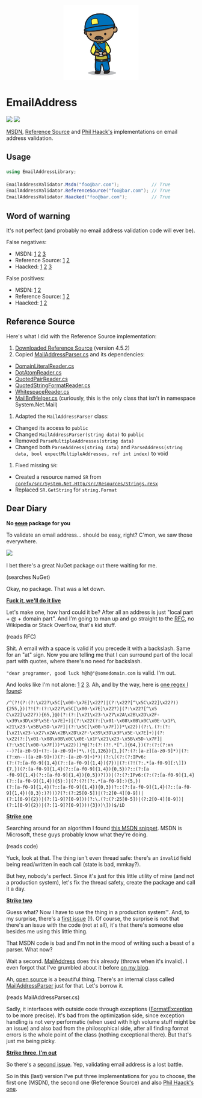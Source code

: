 <p align="center">
    <a href="#emailaddress">
        <img alt="logo" src="Assets/logo-200x200.png">
    </a>
</p>

# EmailAddress

[![][build-img]][build]
[![][nuget-img]][nuget]

[MSDN], [Reference Source] and [Phil Haack's] implementations on email address validation.

[build]:            https://ci.appveyor.com/project/TallesL/net-emailaddress
[build-img]:        https://ci.appveyor.com/api/projects/status/github/tallesl/net-emailaddress?svg=true
[nuget]:            https://www.nuget.org/packages/EmailAddress
[nuget-img]:        https://badge.fury.io/nu/EmailAddress.svg
[MSDN]:             https://msdn.microsoft.com/library/01escwtf
[Reference Source]: http://referencesource.microsoft.com/#System/net/System/Net/mail/MailAddressParser.cs
[Phil Haack's]:     http://haacked.com/archive/2007/08/21/i-knew-how-to-validate-an-email-address-until-i.aspx

## Usage

```cs
using EmailAddressLibrary;

EmailAddressValidator.Msdn("foo@bar.com");            // True
EmailAddressValidator.ReferenceSource("foo@bar.com"); // True
EmailAddressValidator.Haacked("foo@bar.com");         // True
```

## Word of warning

It's not perfect (and probably no email address validation code will ever be).

False negatives:

* MSDN:
  [1][msdn-negatives-1]
  [2][msdn-negatives-2]
  [3][msdn-negatives-3]
* Reference Source:
  [1][refsrc-negatives-1]
  [2][refsrc-negatives-2]
* Haacked:
  [1][haack-negatives-1]
  [2][haack-negatives-2]
  [3][haack-negatives-3]

False positives:

* MSDN:
  [1][msdn-positives-1]
  [2][msdn-positives-2]
* Reference Source:
  [1][refsrc-positives-1]
  [2][refsrc-positives-2]
* Haacked:
  [1][haack-positives-1]
  [2][haack-positives-2]

[msdn-negatives-1]:   Tests/CodeFool/Tests.cs#L18-L22
[msdn-negatives-2]:   Tests/SembianceEmailValidator/Tests.cs#L18-L20
[msdn-negatives-3]:   Tests/Wikipedia/Tests.cs#L18-L24
[msdn-positives-1]:   Tests/CodeFool/Tests.cs#L34-L35
[msdn-positives-2]:   Tests/SembianceEmailValidator/Tests.cs#L31-L36
[refsrc-negatives-1]: Tests/CodeFool/Tests.cs#L51-L53
[refsrc-negatives-2]: Tests/Wikipedia/Tests.cs#L45-L46
[refsrc-positives-1]: Tests/Wikipedia/Tests.cs#L65-L75
[refsrc-positives-2]: Tests/SembianceEmailValidator/Tests.cs#L57-L70 
[refsrc-positives-3]: Tests/Wikipedia/Tests.cs#L58-L61
[haack-negatives-1]:  Tests/CodeFool/Tests.cs#L91-L96
[haack-negatives-2]:  Tests/SembianceEmailValidator/Tests.cs#L86-L91
[haack-negatives-3]:  Tests/Wikipedia/Tests.cs#L77-L81
[haack-positives-1]:  Tests/CodeFool/Tests.cs#L108-L109
[haack-positives-2]:  Tests/SembianceEmailValidator/Tests.cs#L103-L106

## Reference Source

Here's what I did with the Reference Source implementation:

1. [Downloaded Reference Source]&nbsp;(version 4.5.2)
1. Copied [MailAddressParser.cs] and its dependencies:
 * [DomainLiteralReader.cs]
 * [DotAtomReader.cs]
 * [QuotedPairReader.cs]
 * [QuotedStringFormatReader.cs]
 * [WhitespaceReader.cs]
 * [MailBnfHelper.cs]&nbsp;(curiously, this is the only class that isn't in namespace System.Net.Mail)
1. Adapted the `MailAddressParser` class:
 * Changed its access to `public`
 * Changed `MailAddressParser(string data)` to `public`
 * Removed `ParseMultipleAddresses(string data)`
 * Changed both `ParseAddress(string data)` and `ParseAddress(string data, bool expectMultipleAddresses, ref int index)` to void
1. Fixed missing `SR`:
 * Created a resource named `SR` from [`corefx/src/System.Net.Http/src/Resources/Strings.resx`][Strings.resx]
 * Replaced `SR.GetString` for `string.Format`

[Downloaded Reference Source]: http://referencesource.microsoft.com/download.html
[MailAddressParser.cs]:        http://referencesource.microsoft.com/#System/net/System/Net/mail/MailAddressParser.cs
[DomainLiteralReader.cs]:      http://referencesource.microsoft.com/#System/net/System/Net/mail/DomainLiteralReader.cs
[DotAtomReader.cs]:            http://referencesource.microsoft.com/#System/net/System/Net/mail/DotAtomReader.cs
[MailAddressParser.cs]:        http://referencesource.microsoft.com/#System/net/System/Net/mail/MailAddressParser.cs
[QuotedPairReader.cs]:         http://referencesource.microsoft.com/#System/net/System/Net/mail/QuotedPairReader.cs
[QuotedStringFormatReader.cs]: http://referencesource.microsoft.com/#System/net/System/Net/mail/QuotedStringFormatReader.cs
[WhitespaceReader.cs]:         http://referencesource.microsoft.com/#System/net/System/Net/mail/WhitespaceReader.cs
[MailBnfHelper.cs]:            http://referencesource.microsoft.com/#System/net/System/Net/mail/MailBnfHelper.cs
[Strings.resx]:                https://github.com/dotnet/corefx/blob/master/src/System.Net.Http/src/Resources/Strings.resx
[EmailAddressValidator.cs]:    EmailAddressValidator/EmailAddressValidator.cs

## Dear Diary

**No <del>[soup]</del> package for you**

To validate an email address... should be easy, right?
C'mon, we saw those everywhere.

![][invalid]

I bet there's a great NuGet package out there waiting for me.

(searches NuGet)

Okay, no package.
That was a let down.

[soup]:    https://youtube.com/watch?v=ryNxl-lpOME
[invalid]: invalid.png

**[Fuck it, we'll do it live]**

Let's make one, how hard could it be?
After all an address is just "local part + @ + domain part".
And I'm going to man up and go straight to the [RFC], no Wikipedia or Stack Overflow, that's kid stuff.

(reads RFC)

Shit.
A email with a space is valid if you precede it with a backslash.
Same for an "at" sign.
Now you are telling me that I can surround part of the local part with quotes, where there's no need for backslash.

`"dear programmer, good luck h@h@"@somedomain.com` is valid.
I'm out.

And looks like I'm not alone: [1][notalone-1] [2][notalone-2] [3][notalone-3].
Ah, and by the way, here is [one regex I found]:

```
/^(?!(?:(?:\x22?\x5C[\x00-\x7E]\x22?)|(?:\x22?[^\x5C\x22]\x22?)){255,})(?!(?:(?:\x22?\x5C[\x00-\x7E]\x22?)|(?:\x22?[^\x5
C\x22]\x22?)){65,}@)(?:(?:[\x21\x23-\x27\x2A\x2B\x2D\x2F-\x39\x3D\x3F\x5E-\x7E]+)|(?:\x22(?:[\x01-\x08\x0B\x0C\x0E-\x1F\
x21\x23-\x5B\x5D-\x7F]|(?:\x5C[\x00-\x7F]))*\x22))(?:\.(?:(?:[\x21\x23-\x27\x2A\x2B\x2D\x2F-\x39\x3D\x3F\x5E-\x7E]+)|(?:
\x22(?:[\x01-\x08\x0B\x0C\x0E-\x1F\x21\x23-\x5B\x5D-\x7F]|(?:\x5C[\x00-\x7F]))*\x22)))*@(?:(?:(?!.*[^.]{64,})(?:(?:(?:xn
--)?[a-z0-9]+(?:-[a-z0-9]+)*\.){1,126}){1,}(?:(?:[a-z][a-z0-9]*)|(?:(?:xn--)[a-z0-9]+))(?:-[a-z0-9]+)*)|(?:\[(?:(?:IPv6:
(?:(?:[a-f0-9]{1,4}(?::[a-f0-9]{1,4}){7})|(?:(?!(?:.*[a-f0-9][:\]]){7,})(?:[a-f0-9]{1,4}(?::[a-f0-9]{1,4}){0,5})?::(?:[a
-f0-9]{1,4}(?::[a-f0-9]{1,4}){0,5})?)))|(?:(?:IPv6:(?:(?:[a-f0-9]{1,4}(?::[a-f0-9]{1,4}){5}:)|(?:(?!(?:.*[a-f0-9]:){5,})
(?:[a-f0-9]{1,4}(?::[a-f0-9]{1,4}){0,3})?::(?:[a-f0-9]{1,4}(?::[a-f0-9]{1,4}){0,3}:)?)))?(?:(?:25[0-5])|(?:2[0-4][0-9])|
(?:1[0-9]{2})|(?:[1-9]?[0-9]))(?:\.(?:(?:25[0-5])|(?:2[0-4][0-9])|(?:1[0-9]{2})|(?:[1-9]?[0-9]))){3}))\]))$/iD 
```

[Fuck it, we'll do it live]: https://youtube.com/watch?v=2tJjNVVwRCY
[RFC]:                       https://tools.ietf.org/html/rfc3696#section-3
[notalone-1]:                http://haacked.com/archive/2007/08/21/i-knew-how-to-validate-an-email-address-until-i.aspx
[notalone-2]:                http://girders.org/blog/2013/01/31/dont-rfc-validate-email-addresses
[notalone-3]:                http://regular-expressions.info/email.html
[one regex I found]:         https://fightingforalostcause.net/content/misc/2006/compare-email-regex.php

**[Strike one]**

Searching around for an algorithm I found [this MSDN snippet].
MSDN is Microsoft, these guys probably know what they're doing.

(reads code)

Yuck, look at that.
The thing isn't even thread safe: there's an `invalid` field being read/written in each call (state is bad, mmkay?).

But hey, nobody's perfect.
Since it's just for this little utility of mine (and not a production system), let's fix the thread safety, create the
package and call it a day.

[Strike one]:                     https://github.com/tallesl/EmailAddressValidator/releases/tag/1.0.0
[Where do you want to go today?]: https://youtube.com/watch?v=ynbKWBnjrL0
[this MSDN snippet]:              https://msdn.microsoft.com/library/01escwtf.aspx

**[Strike two]**

Guess what?
Now I have to use the thing in a production system™.
And, to my surprise, there's a [first issue] (!).
Of course, the surprise is not that there's an issue with the code (not at all), it's that there's someone else besides
me using this little thing.

That MSDN code is bad and I'm not in the mood of writing such a beast of a parser.
What now?

Wait a second.
[MailAddress] does this already (throws when it's invalid).
I even forgot that I've grumbled about it before [on my blog].

Ah, [open source] is a beautiful thing.
There's an internal class called [MailAddressParser] just for that.
Let's borrow it.

(reads MailAddressParser.cs)

Sadly, it interfaces with outside code through exceptions ([FormatException] to be more precise).
It's bad from the optimization side, since exception handling is not very performatic (when used with high volume stuff
might be an issue) and also bad from the philosophical side, after all finding format errors is the whole point of the
class (nothing exceptional there).
But that's just me being picky.

[Strike two]:        https://github.com/tallesl/EmailAddressValidator/releases/tag/2.0.0
[first issue]:       https://github.com/tallesl/EmailAddressValidator/issues/1
[MailAddress]:       https://msdn.microsoft.com/library/system.net.mail.mailaddress.aspx
[on my blog]:        https://blog.talles.me/just-put-it-in-the-framework.html
[open source]:       http://referencesource.microsoft.com
[MailAddressParser]: http://referencesource.microsoft.com/#System/net/System/Net/mail/MailAddressParser.cs
[FormatException]:   https://msdn.microsoft.com/library/system.formatexception.aspx

**[Strike three, I'm out]**

So there's a [second issue].
Yep, validating email address is a lost battle.

So in this (last) version I've put three implementations for you to choose, the first one (MSDN), the second one
(Reference Source) and also [Phil Haack's one].

[Strike three, I'm out]: https://github.com/tallesl/EmailAddressValidator/releases/tag/3.0.0
[second issue]:          https://github.com/tallesl/EmailAddressValidator/issues/2
[Phil Haack's one]:      http://haacked.com/archive/2007/08/21/i-knew-how-to-validate-an-email-address-until-i.aspx